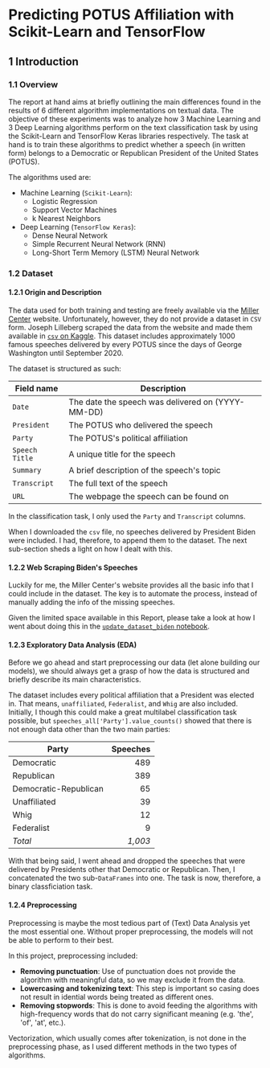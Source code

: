 # Predicting POTUS Affiliation with Scikit-Learn and TensorFlow

## 1 Introduction

### 1.1 Overview

The report at hand aims at briefly outlining the main differences found in the results of 6 different algorithm implementations on textual data. The objective of these experiments was to analyze how 3 Machine Learning and 3 Deep Learning algorithms perform on the text classification task by using the Scikit-Learn and TensorFlow Keras libraries respectively. The task at hand is to train these algorithms to predict whether a speech (in written form) belongs to a Democratic or Republican President of the United States (POTUS).

The algorithms used are:

* Machine Learning (`Scikit-Learn`):
  * Logistic Regression
  * Support Vector Machines
  * k Nearest Neighbors
* Deep Learning (`TensorFlow Keras`):
  * Dense Neural Network
  * Simple Recurrent Neural Network (RNN)
  * Long-Short Term Memory (LSTM) Neural Network

### 1.2 Dataset

#### 1.2.1 Origin and Description

The data used for both training and testing are freely available via the [Miller Center](https://millercenter.org/the-presidency/presidential-speeches) website. Unfortunately, however, they do not provide a dataset in `CSV` form. Joseph Lilleberg scraped the data from the website and made them available in [`csv` on Kaggle](https://www.kaggle.com/littleotter/united-states-presidential-speeches). This dataset includes approximately 1000 famous speeches delivered by every POTUS since the days of George Washington until September 2020.

The dataset is structured as such:

| Field name      | Description                                        |
|---------------- |--------------------------------------------------- |
| `Date`          | The date the speech was delivered on (YYYY-MM-DD)  |
| `President`     | The POTUS who delivered the speech                 |
| `Party`         | The POTUS's political affiliation                  |
| `Speech Title`  | A unique title for the speech                      |
| `Summary`       | A brief description of the speech's topic          |
| `Transcript`    | The full text of the speech                        |
| `URL`           | The webpage the speech can be found on             |

In the classification task, I only used the `Party` and `Transcript` columns.

When I downloaded the `csv` file, no speeches delivered by President Biden were included. I had, therefore, to append them to the dataset. The next sub-section sheds a light on how I dealt with this.

#### 1.2.2 Web Scraping Biden's Speeches

Luckily for me, the Miller Center's website provides all the basic info that I could include in the dataset. The key is to automate the process, instead of manually adding the info of the missing speeches.

Given the limited space available in this Report, please take a look at how I went about doing this in the [`update_dataset_biden` notebook](https://github.com/user/repo/blob/dev/update_dataset_biden.ipynb).

#### 1.2.3 Exploratory Data Analysis (EDA)

Before we go ahead and start preprocessing our data (let alone building our models), we should always get a grasp of how the data is structured and briefly describe its main characteristics.

The dataset includes every political affiliation that a President was elected in. That means, `unaffiliated`, `Federalist`, and `Whig` are also included. Initially, I though this could make a great multilabel classification task possible, but `speeches_all['Party'].value_counts()` showed that there is not enough data other than the two main parties:

| Party                  | Speeches  |
|----------------------- |---------: |
| Democratic             |      489  |
| Republican             |      389  |
| Democratic-Republican  |       65  |
| Unaffiliated           |       39  |
| Whig                   |       12  |
| Federalist             |        9  |
| *Total*                |  *1,003*  |

With that being said, I went ahead and dropped the speeches that were delivered by Presidents other that Democratic or Republican. Then, I concatenated the two sub-`DataFrames` into one. The task is now, therefore, a binary classficiation task.

#### 1.2.4 Preprocessing

Preprocessing is maybe the most tedious part of (Text) Data Analysis yet the most essential one. Without proper preprocessing, the models will not be able to perform to their best.

In this project, preprocessing included:

* __Removing punctuation__: Use of punctuation does not provide the algorithm with meaningful data, so we may exclude it from the data.
* __Lowercasing and tokenizing text__: This step is important so casing does not result in idential words being treated as different ones.
* __Removing stopwords__: This is done to avoid feeding the algorithms with high-frequency words that do not carry significant meaning (e.g. 'the', 'of', 'at', etc.).

Vectorization, which usually comes after tokenization, is not done in the preprocessing phase, as I used different methods in the two types of algorithms.
